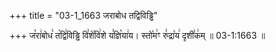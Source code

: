 +++
title = "03-1_1663 जराबोध तद्विविड्ढि"

+++
ज꣡रा꣢बोध꣣ त꣡द्वि꣢विड्ढि वि꣣शे꣡वि꣢शे य꣣ज्ञि꣡या꣢य। स्तो꣡म꣢ꣳ रु꣣द्रा꣡य꣢ दृशी꣣क꣢म् ॥ 03-1:1663 ॥